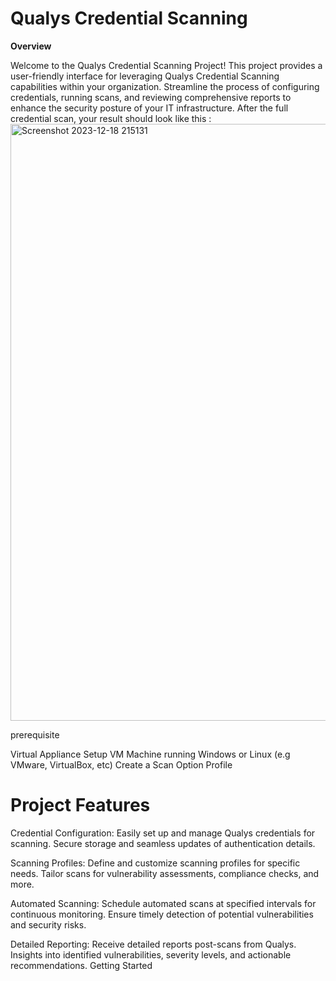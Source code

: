 # Qualys Credential Scanning

**Overview**


Welcome to the Qualys Credential Scanning Project! This project provides a user-friendly interface for leveraging Qualys Credential Scanning capabilities within your organization. Streamline the process of configuring credentials, running scans, and reviewing comprehensive reports to enhance the security posture of your IT infrastructure. After the full credential scan, your result should look like this :
<img width="955" alt="Screenshot 2023-12-18 215131" src="https://github.com/sunny4lab-project/Qualys-Credential-Scanning-/assets/139194279/141e8f04-ec3a-45dc-b0c9-acd3b31b13ab">


prerequisite

Virtual Appliance Setup
VM Machine running Windows or Linux (e.g VMware, VirtualBox, etc)
Create a Scan Option Profile

# Project Features

Credential Configuration: Easily set up and manage Qualys credentials for scanning.
Secure storage and seamless updates of authentication details.

Scanning Profiles: Define and customize scanning profiles for specific needs.
Tailor scans for vulnerability assessments, compliance checks, and more.

Automated Scanning: Schedule automated scans at specified intervals for continuous monitoring.
Ensure timely detection of potential vulnerabilities and security risks.

Detailed Reporting: Receive detailed reports post-scans from Qualys.
Insights into identified vulnerabilities, severity levels, and actionable recommendations.
Getting Started

